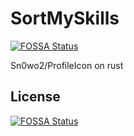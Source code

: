 # SortMySkills
[![FOSSA Status](https://app.fossa.com/api/projects/git%2Bgithub.com%2FSn0wo2%2FSortMySkills.svg?type=shield)](https://app.fossa.com/projects/git%2Bgithub.com%2FSn0wo2%2FSortMySkills?ref=badge_shield)


Sn0wo2/ProfileIcon on rust


## License
[![FOSSA Status](https://app.fossa.com/api/projects/git%2Bgithub.com%2FSn0wo2%2FSortMySkills.svg?type=large)](https://app.fossa.com/projects/git%2Bgithub.com%2FSn0wo2%2FSortMySkills?ref=badge_large)
